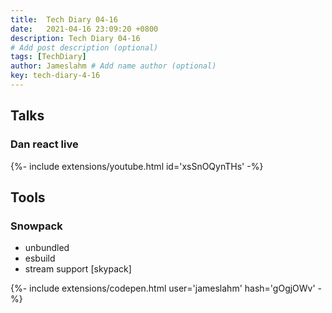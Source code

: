 ```yaml
---
title:  Tech Diary 04-16
date:   2021-04-16 23:09:20 +0800
description: Tech Diary 04-16
# Add post description (optional)
tags: [TechDiary]
author: Jameslahm # Add name author (optional)
key: tech-diary-4-16
---
```


## Talks

### Dan react live
<div>{%- include extensions/youtube.html id='xsSnOQynTHs' -%}</div>

## Tools

### Snowpack
- unbundled
- esbuild
- stream support [skypack]

<div>{%- include extensions/codepen.html user='jameslahm' hash='gOgjOWv' -%}







